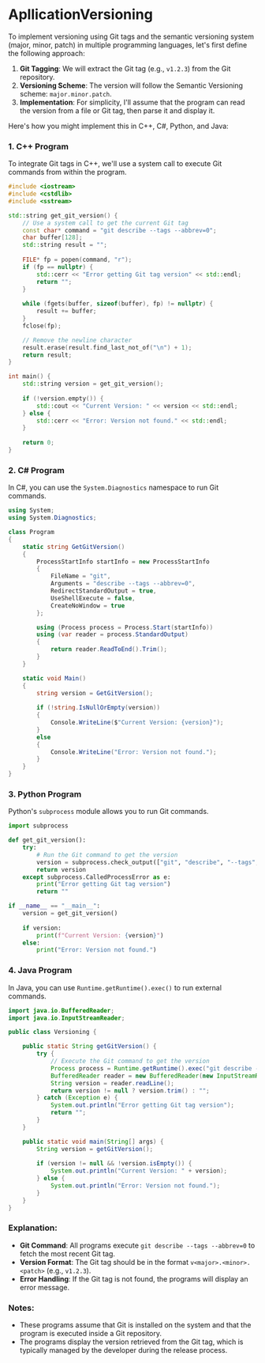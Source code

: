 # ApllicationVersioning

To implement versioning using Git tags and the semantic versioning system (major, minor, patch) in multiple programming languages, let's first define the following approach:

1. **Git Tagging**: We will extract the Git tag (e.g., `v1.2.3`) from the Git repository.
2. **Versioning Scheme**: The version will follow the Semantic Versioning scheme: `major.minor.patch`.
3. **Implementation**: For simplicity, I'll assume that the program can read the version from a file or Git tag, then parse it and display it.

Here's how you might implement this in C++, C#, Python, and Java:

### 1. **C++ Program**

To integrate Git tags in C++, we'll use a system call to execute Git commands from within the program.

```cpp
#include <iostream>
#include <cstdlib>
#include <sstream>

std::string get_git_version() {
    // Use a system call to get the current Git tag
    const char* command = "git describe --tags --abbrev=0"; 
    char buffer[128];
    std::string result = "";
    
    FILE* fp = popen(command, "r");
    if (fp == nullptr) {
        std::cerr << "Error getting Git tag version" << std::endl;
        return "";
    }
    
    while (fgets(buffer, sizeof(buffer), fp) != nullptr) {
        result += buffer;
    }
    fclose(fp);

    // Remove the newline character
    result.erase(result.find_last_not_of("\n") + 1);
    return result;
}

int main() {
    std::string version = get_git_version();
    
    if (!version.empty()) {
        std::cout << "Current Version: " << version << std::endl;
    } else {
        std::cerr << "Error: Version not found." << std::endl;
    }
    
    return 0;
}
```

### 2. **C# Program**

In C#, you can use the `System.Diagnostics` namespace to run Git commands.

```csharp
using System;
using System.Diagnostics;

class Program
{
    static string GetGitVersion()
    {
        ProcessStartInfo startInfo = new ProcessStartInfo
        {
            FileName = "git",
            Arguments = "describe --tags --abbrev=0",
            RedirectStandardOutput = true,
            UseShellExecute = false,
            CreateNoWindow = true
        };

        using (Process process = Process.Start(startInfo))
        using (var reader = process.StandardOutput)
        {
            return reader.ReadToEnd().Trim();
        }
    }

    static void Main()
    {
        string version = GetGitVersion();
        
        if (!string.IsNullOrEmpty(version))
        {
            Console.WriteLine($"Current Version: {version}");
        }
        else
        {
            Console.WriteLine("Error: Version not found.");
        }
    }
}
```

### 3. **Python Program**

Python's `subprocess` module allows you to run Git commands.

```python
import subprocess

def get_git_version():
    try:
        # Run the Git command to get the version
        version = subprocess.check_output(["git", "describe", "--tags", "--abbrev=0"]).decode("utf-8").strip()
        return version
    except subprocess.CalledProcessError as e:
        print("Error getting Git tag version")
        return ""

if __name__ == "__main__":
    version = get_git_version()
    
    if version:
        print(f"Current Version: {version}")
    else:
        print("Error: Version not found.")
```

### 4. **Java Program**

In Java, you can use `Runtime.getRuntime().exec()` to run external commands.

```java
import java.io.BufferedReader;
import java.io.InputStreamReader;

public class Versioning {

    public static String getGitVersion() {
        try {
            // Execute the Git command to get the version
            Process process = Runtime.getRuntime().exec("git describe --tags --abbrev=0");
            BufferedReader reader = new BufferedReader(new InputStreamReader(process.getInputStream()));
            String version = reader.readLine();
            return version != null ? version.trim() : "";
        } catch (Exception e) {
            System.out.println("Error getting Git tag version");
            return "";
        }
    }

    public static void main(String[] args) {
        String version = getGitVersion();
        
        if (version != null && !version.isEmpty()) {
            System.out.println("Current Version: " + version);
        } else {
            System.out.println("Error: Version not found.");
        }
    }
}
```

### Explanation:

- **Git Command**: All programs execute `git describe --tags --abbrev=0` to fetch the most recent Git tag.
- **Version Format**: The Git tag should be in the format `v<major>.<minor>.<patch>` (e.g., `v1.2.3`).
- **Error Handling**: If the Git tag is not found, the programs will display an error message.

### Notes:

- These programs assume that Git is installed on the system and that the program is executed inside a Git repository.
- The programs display the version retrieved from the Git tag, which is typically managed by the developer during the release process.
